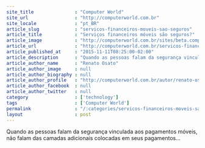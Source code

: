 ```yaml
---
site_title               : "Computer World"
site_url                 : "http://computerworld.com.br"
site_locale              : "pt_BR"
article_slug             : "servicos-financeiros-moveis-sao-seguros"
article_title            : "Serviços financeiros móveis são seguros?"
article_image            : "http://computerworld.com.br/sites/beta.computerworld.com.br/files/news_articles/smartphone_internet_625.jpg"
article_url              : "http://computerworld.com.br/servicos-financeiros-moveis-sao-seguros"
article_published_at     : "2015-11-11T08:25:00-02:00"
article_description      : "Quando as pessoas falam da segurança vinculada aos pagamentos móveis, não falam das camadas adicionais colocadas em seus pagamentos..."
article_author_name      : "Renato Osato"
article_author_image     : null
article_author_biography : null
article_author_profile   : "http://computerworld.com.br/autor/renato-osato"
article_author_facebook  : null
article_author_twitter   : null
category                 : ['technology']
tags                     : ['Computer World']
permalink                : "/:categories/servicos-financeiros-moveis-sao-seguros/"
layout                   : post
---
```


Quando as pessoas falam da segurança vinculada aos pagamentos móveis, não falam das camadas adicionais colocadas em seus pagamentos...
